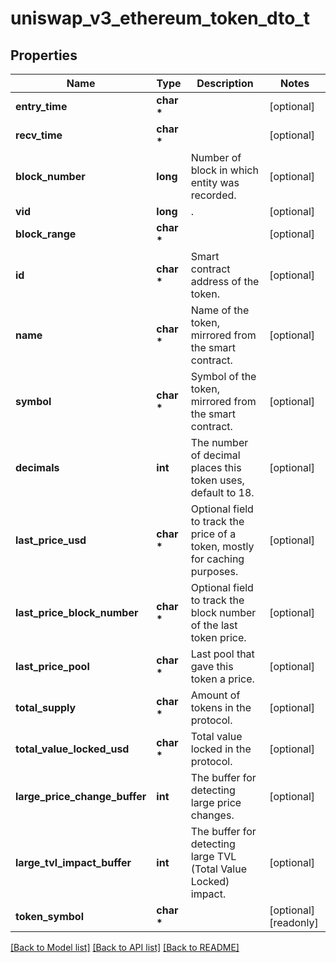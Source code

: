 # uniswap_v3_ethereum_token_dto_t

## Properties
Name | Type | Description | Notes
------------ | ------------- | ------------- | -------------
**entry_time** | **char \*** |  | [optional] 
**recv_time** | **char \*** |  | [optional] 
**block_number** | **long** | Number of block in which entity was recorded. | [optional] 
**vid** | **long** | . | [optional] 
**block_range** | **char \*** |  | [optional] 
**id** | **char \*** | Smart contract address of the token. | [optional] 
**name** | **char \*** | Name of the token, mirrored from the smart contract. | [optional] 
**symbol** | **char \*** | Symbol of the token, mirrored from the smart contract. | [optional] 
**decimals** | **int** | The number of decimal places this token uses, default to 18. | [optional] 
**last_price_usd** | **char \*** | Optional field to track the price of a token, mostly for caching purposes. | [optional] 
**last_price_block_number** | **char \*** | Optional field to track the block number of the last token price. | [optional] 
**last_price_pool** | **char \*** | Last pool that gave this token a price. | [optional] 
**total_supply** | **char \*** | Amount of tokens in the protocol. | [optional] 
**total_value_locked_usd** | **char \*** | Total value locked in the protocol. | [optional] 
**large_price_change_buffer** | **int** | The buffer for detecting large price changes. | [optional] 
**large_tvl_impact_buffer** | **int** | The buffer for detecting large TVL (Total Value Locked) impact. | [optional] 
**token_symbol** | **char \*** |  | [optional] [readonly] 

[[Back to Model list]](../README.md#documentation-for-models) [[Back to API list]](../README.md#documentation-for-api-endpoints) [[Back to README]](../README.md)


